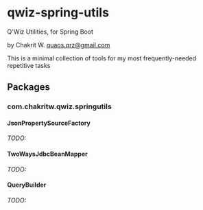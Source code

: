 # qwiz-spring-utils

Q'Wiz Utilities, for Spring Boot

by Chakrit W. <quaos.qrz@gmail.com>

This is a minimal collection of tools for my most frequently-needed repetitive tasks

## Packages

### com.chakritw.qwiz.springutils


#### JsonPropertySourceFactory
_TODO:_


#### TwoWaysJdbcBeanMapper
_TODO:_


#### QueryBuilder
_TODO:_

